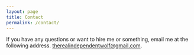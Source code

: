 ```yaml
---
layout: page
title: Contact
permalink: /contact/
---
```


If you have any questions or want to hire me or something, email me at the following address. [therealindependentwolf@gmail.com](mailto:therealindependentwolf@gmail.com).
